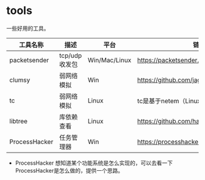 # tools
 一些好用的工具。


| 工具名称      | 描述          | 平台          | 链接                                       |
| ------------- | ------------- | ------------- | ------------------------------------------ |
| packetsender  | tcp/udp收发包 | Win/Mac/Linux | https://packetsender.com/download          |
| clumsy        | 弱网络模拟    | Win           | https://github.com/jagt/clumsy/tree/master |
| tc            | 弱网络模拟    | Linux         | tc是基于netem（Linux2.6）的工具            |
| libtree       | 库依赖查看    | Linux         | https://github.com/haampie/libtree         |
| ProcessHacker | 任务管理器    | Win           | https://processhacker.sourceforge.io/      |

* ProcessHacker
  想知道某个功能系统是怎么实现的，可以去看一下ProcessHacker是怎么做的，提供一个思路。